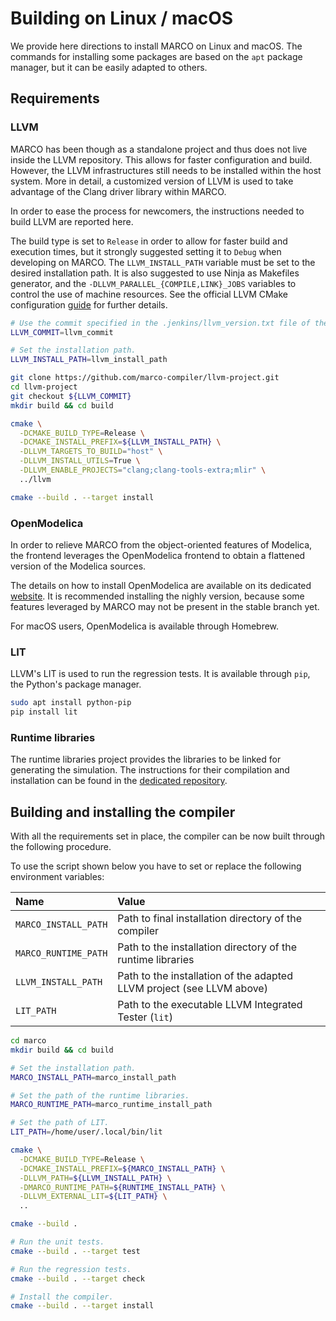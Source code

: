 # Building on Linux / macOS
We provide here directions to install MARCO on Linux and macOS.
The commands for installing some packages are based on the `apt` package manager, but it can be easily adapted to others.

## Requirements
### LLVM
MARCO has been though as a standalone project and thus does not live inside the LLVM repository.
This allows for faster configuration and build.
However, the LLVM infrastructures still needs to be installed within the host system.
More in detail, a customized version of LLVM is used to take advantage of the Clang driver library within MARCO.

In order to ease the process for newcomers, the instructions needed to build LLVM are reported here.

The build type is set to `Release` in order to allow for faster build and execution times, but it strongly suggested setting it to `Debug` when developing on MARCO.
The `LLVM_INSTALL_PATH` variable must be set to the desired installation path.
It is also suggested to use Ninja as Makefiles generator, and the `-DLLVM_PARALLEL_{COMPILE,LINK}_JOBS` variables to control the use of machine resources.
See the official LLVM CMake configuration [guide](https://llvm.org/docs/CMake.html) for further details.

```bash
# Use the commit specified in the .jenkins/llvm_version.txt file of the MARCO repository.
LLVM_COMMIT=llvm_commit

# Set the installation path.
LLVM_INSTALL_PATH=llvm_install_path

git clone https://github.com/marco-compiler/llvm-project.git
cd llvm-project
git checkout ${LLVM_COMMIT}
mkdir build && cd build

cmake \
  -DCMAKE_BUILD_TYPE=Release \
  -DCMAKE_INSTALL_PREFIX=${LLVM_INSTALL_PATH} \
  -DLLVM_TARGETS_TO_BUILD="host" \
  -DLLVM_INSTALL_UTILS=True \
  -DLLVM_ENABLE_PROJECTS="clang;clang-tools-extra;mlir" \
  ../llvm

cmake --build . --target install
```

### OpenModelica
In order to relieve MARCO from the object-oriented features of Modelica, the frontend leverages the OpenModelica frontend to obtain a flattened version of the Modelica sources.

The details on how to install OpenModelica are available on its dedicated [website](https://openmodelica.org/).
It is recommended installing the nighly version, because some features leveraged by MARCO may not be present in the stable branch yet.

For macOS users, OpenModelica is available through Homebrew.

### LIT
LLVM's LIT is used to run the regression tests.
It is available through `pip`, the Python's package manager.

```bash
sudo apt install python-pip
pip install lit
```

### Runtime libraries
The runtime libraries project provides the libraries to be linked for generating the simulation.
The instructions for their compilation and installation can be found in the [dedicated repository](https://github.com/marco-compiler/marco-runtime).

## Building and installing the compiler
With all the requirements set in place, the compiler can be now built through the following procedure.

To use the script shown below you have to set or replace the following environment variables:

| Name | Value |
| :--- | :--- |
| `MARCO_INSTALL_PATH` | Path to final installation directory of the compiler |
| `MARCO_RUNTIME_PATH` | Path to the installation directory of the runtime libraries |
| `LLVM_INSTALL_PATH` | Path to the installation of the adapted LLVM project (see LLVM above) |
| `LIT_PATH` | Path to the executable LLVM Integrated Tester (`lit`) |

```bash
cd marco
mkdir build && cd build

# Set the installation path.
MARCO_INSTALL_PATH=marco_install_path

# Set the path of the runtime libraries.
MARCO_RUNTIME_PATH=marco_runtime_install_path

# Set the path of LIT.
LIT_PATH=/home/user/.local/bin/lit

cmake \
  -DCMAKE_BUILD_TYPE=Release \
  -DCMAKE_INSTALL_PREFIX=${MARCO_INSTALL_PATH} \
  -DLLVM_PATH=${LLVM_INSTALL_PATH} \
  -DMARCO_RUNTIME_PATH=${RUNTIME_INSTALL_PATH} \
  -DLLVM_EXTERNAL_LIT=${LIT_PATH} \
  ..

cmake --build .

# Run the unit tests.
cmake --build . --target test

# Run the regression tests.
cmake --build . --target check

# Install the compiler.
cmake --build . --target install
```
